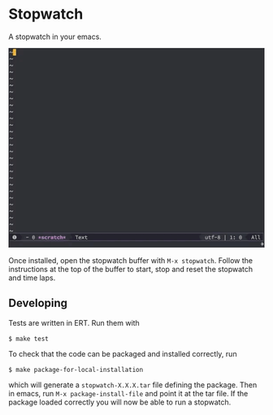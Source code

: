 # Stopwatch

A stopwatch in your emacs.

![Screen capture of the stopwatch package in action.](demo.gif)

Once installed, open the stopwatch buffer with `M-x stopwatch`. Follow the instructions at the top of the buffer to start, stop and reset the stopwatch and time laps.


## Developing

Tests are written in ERT. Run them with

``` shell
$ make test
```

To check that the code can be packaged and installed correctly, run

``` shell
$ make package-for-local-installation
```

which will generate a `stopwatch-X.X.X.tar` file defining the package. Then in emacs, run `M-x package-install-file` and point it at the tar file. If the package loaded correctly you will now be able to run a stopwatch.
